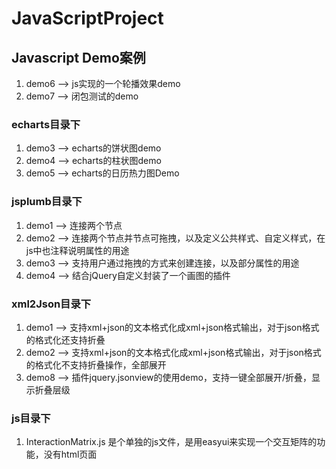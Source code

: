 # JavaScriptProject
## Javascript Demo案例

1. demo6 -->   js实现的一个轮播效果demo
2. demo7 -->   闭包测试的demo

### echarts目录下
1. demo3 -->   echarts的饼状图demo
2. demo4 -->   echarts的柱状图demo
3. demo5 -->   echarts的日历热力图Demo

### jsplumb目录下
1. demo1 -->  连接两个节点
2. demo2 -->  连接两个节点并节点可拖拽，以及定义公共样式、自定义样式，在js中也注释说明属性的用途
3. demo3 -->  支持用户通过拖拽的方式来创建连接，以及部分属性的用途
4. demo4 -->  结合jQuery自定义封装了一个画图的插件


### xml2Json目录下
1. demo1 -->   支持xml+json的文本格式化成xml+json格式输出，对于json格式的格式化还支持折叠
2. demo2 -->   支持xml+json的文本格式化成xml+json格式输出，对于json格式的格式化不支持折叠操作，全部展开
3. demo8 -->   插件jquery.jsonview的使用demo，支持一键全部展开/折叠，显示折叠层级



### js目录下
1. InteractionMatrix.js  是个单独的js文件，是用easyui来实现一个交互矩阵的功能，没有html页面
